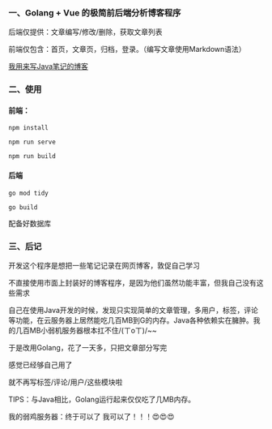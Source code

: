 ### 一、Golang + Vue 的极简前后端分析博客程序

后端仅提供：文章编写/修改/删除，获取文章列表

前端仅包含：首页，文章页，归档，登录。（编写文章使用Markdown语法）

[我用来写Java笔记的博客](https://java.alowlife.com)

### 二、使用

#### 前端：

```
npm install
```

```
npm run serve
```

```
npm run build
```

#### 后端

```
go mod tidy
```

```
go build
```

配备好数据库

 

### 三、后记

开发这个程序是想把一些笔记记录在网页博客，敦促自己学习

不直接使用市面上封装好的博客程序，是因为他们虽然功能丰富，但我自己没有这些需求

自己在使用Java开发的时候，发现只实现简单的文章管理，多用户，标签，评论等功能，在云服务器上居然能吃几百MB到G的内存。Java各种依赖实在臃肿。我的几百MB小弱机服务器根本扛不住/(ㄒoㄒ)/~~

于是改用Golang，花了一天多，只把文章部分写完

感觉已经够自己用了

就不再写标签/评论/用户/这些模块啦





TIPS：与Java相比，Golang运行起来仅仅吃了几MB内存。

我的弱鸡服务器：终于可以了  我可以了！！！😍😍😍











